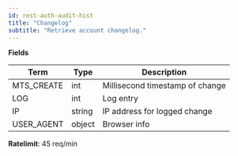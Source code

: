 ```yaml
---
id: rest-auth-audit-hist
title: "Changelog"
subtitle: "Retrieve account changelog."
---
```


**Fields**

Term | Type | Description
-- | -- | --
MTS_CREATE |  int  | Millisecond timestamp of change
LOG  |  int |  Log entry
IP  |  string|  IP address for logged change
USER_AGENT | object | Browser info

**Ratelimit**: 45 req/min
